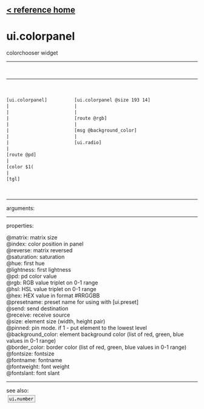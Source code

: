 [< reference home](index.html)
---

# ui.colorpanel


colorchooser widget

---

<br>


---


```


[ui.colorpanel]          [ui.colorpanel @size 193 14]
|                        |
|                        |
|                        [route @rgb]
|                        |
|                        [msg @background_color]
|                        |
|                        [ui.radio]
|
[route @pd]
|
[color $1(
|
[tgl]

            
```

---
arguments:


---
properties:

@matrix: matrix size<br>
@index: color position in panel<br>
@reverse: matrix reversed<br>
@saturation: 
            saturation<br>
@hue: first
            hue<br>
@lightness: first
            lightness<br>
@pd: pd color value<br>
@rgb: RGB value triplet on 0-1
            range<br>
@hsl: HSL value triplet on 0-1
            range<br>
@hex: HEX value in format
            #RRGGBB<br>
@presetname: preset name for using with
            [ui.preset]<br>
@send: send destination<br>
@receive: receive source<br>
@size: element size (width, height
            pair)<br>
@pinned: pin mode. if 1 - put element
            to the lowest level<br>
@background_color: element
            background color (list of red, green, blue values in 0-1 range)<br>
@border_color: border color (list
            of red, green, blue values in 0-1 range)<br>
@fontsize: 
            fontsize<br>
@fontname: fontname<br>
@fontweight: font
            weight<br>
@fontslant: font
            slant<br>

---
see also:<br>
[![ui.number](img/object_ui.number.png)](ui.number.html)
